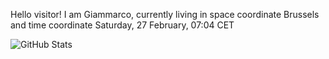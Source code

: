 Hello visitor! I am Giammarco, currently living in space coordinate Brussels and time coordinate Saturday, 27 February, 07:04 CET

![GitHub Stats](https://github-readme-stats.vercel.app/api?username=grcasanova)
